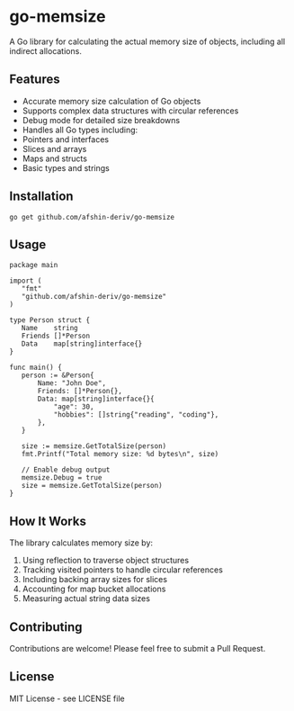 # go-memsize
A Go library for calculating the actual memory size of objects, including all indirect allocations.

## Features
- Accurate memory size calculation of Go objects
- Supports complex data structures with circular references
- Debug mode for detailed size breakdowns
- Handles all Go types including:
 - Pointers and interfaces
 - Slices and arrays
 - Maps and structs
 - Basic types and strings

 ## Installation
 ```
 go get github.com/afshin-deriv/go-memsize
 ```

 ## Usage
 ```
 package main

import (
    "fmt"
    "github.com/afshin-deriv/go-memsize"
)

type Person struct {
    Name    string
    Friends []*Person
    Data    map[string]interface{}
}

func main() {
    person := &Person{
        Name: "John Doe",
        Friends: []*Person{},
        Data: map[string]interface{}{
            "age": 30,
            "hobbies": []string{"reading", "coding"},
        },
    }

    size := memsize.GetTotalSize(person)
    fmt.Printf("Total memory size: %d bytes\n", size)

    // Enable debug output
    memsize.Debug = true
    size = memsize.GetTotalSize(person)
}
 ```

 ## How It Works
The library calculates memory size by:

1. Using reflection to traverse object structures
2. Tracking visited pointers to handle circular references
3. Including backing array sizes for slices
4. Accounting for map bucket allocations
5. Measuring actual string data sizes

## Contributing
Contributions are welcome! Please feel free to submit a Pull Request.

## License
MIT License - see LICENSE file